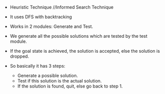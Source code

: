 - Heuristic Technique //Informed Search Technique
- It uses DFS with backtracking
- Works in 2 modules: Generate and Test.
- We generate all the possible solutions which are tested by the test module.
- If the goal state is achieved, the solution is accepted, else the solution is dropped.

- So basically it has 3 steps:
  * Generate a possible solution.
  * Test if this solution is the actual solution.
  * If the solution is found, quit, else go back to step 1.
